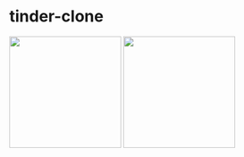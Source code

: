 ﻿# tinder-clone
 
 <div>
  <img src="https://user-images.githubusercontent.com/84432740/162346150-2dbb4ee5-9fc4-46e3-ba88-d8d9d102b76a.jpg" width="200"/>
  <img src="https://user-images.githubusercontent.com/84432740/162346154-f45f6307-0c08-41c0-8dd3-72e88411b8a6.jpg" width="200"/>

</div>
<!-- ![KakaoTalk_20220408_103334872_01](https://user-images.githubusercontent.com/84432740/162346150-2dbb4ee5-9fc4-46e3-ba88-d8d9d102b76a.jpg) -->
<!-- ![KakaoTalk_20220408_103334872](https://user-images.githubusercontent.com/84432740/162346154-f45f6307-0c08-41c0-8dd3-72e88411b8a6.jpg) -->
